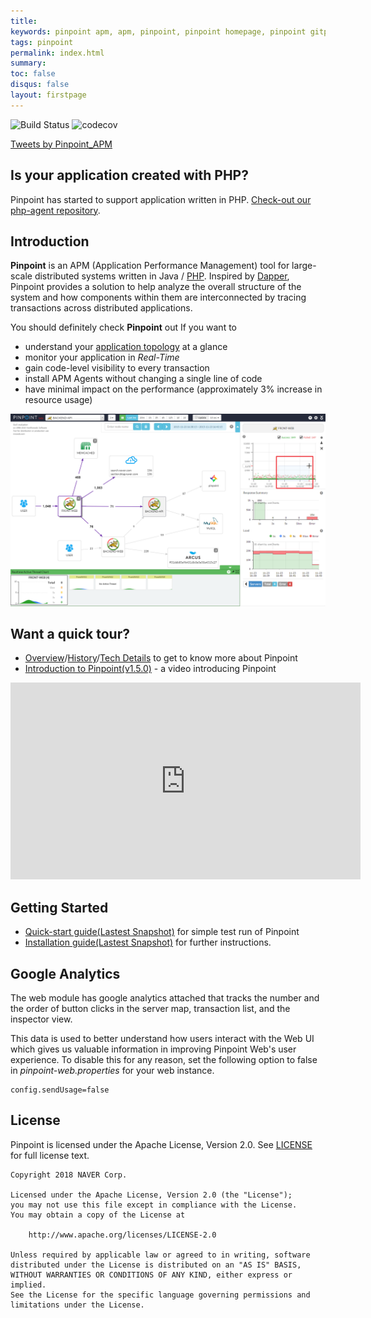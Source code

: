 ```yaml
---
title: 
keywords: pinpoint apm, apm, pinpoint, pinpoint homepage, pinpoint gitpage
tags: pinpoint
permalink: index.html
summary:
toc: false
disqus: false
layout: firstpage
---
```


![Build Status](https://travis-ci.org/naver/pinpoint.svg?branch=master)
![codecov](https://codecov.io/gh/naver/pinpoint/branch/master/graph/badge.svg)
 

<a class="twitter-timeline" data-lang="en" data-width="550" data-height="400" data-theme="light" data-link-color="#19CF86" href="https://twitter.com/Pinpoint_APM?ref_src=twsrc%5Etfw">Tweets by Pinpoint_APM</a> <script async src="https://platform.twitter.com/widgets.js" charset="utf-8"></script>
 
## Is your application created with PHP?

Pinpoint has started to support application written in PHP. [Check-out our php-agent repository](https://github.com/naver/pinpoint-c-agent).

## Introduction  
  
**Pinpoint** is an APM (Application Performance Management) tool for large-scale distributed systems written in Java / [PHP](https://github.com/naver/pinpoint-c-agent).
Inspired by [Dapper](http://research.google.com/pubs/pub36356.html "Google Dapper"),
Pinpoint provides a solution to help analyze the overall structure of the system and how components within them are interconnected by tracing transactions across distributed applications.

You should definitely check **Pinpoint** out If you want to

* understand your [application topology](./overview.html) at a glance
* monitor your application in *Real-Time*
* gain code-level visibility to every transaction
* install APM Agents without changing a single line of code
* have minimal impact on the performance (approximately 3% increase in resource usage)

![Pinpoint](images/ss_server-map.png)

## Want a quick tour?
 * [Overview](./overview.html)/[History](./history.html)/[Tech Details](./techdetail.html) to get to know more about Pinpoint 
 * [Introduction to Pinpoint(v1.5.0)](https://www.youtube.com/watch?v=U4EwnB34Dus&feature=youtu.be) - a video introducing Pinpoint

<iframe width="560" height="315" src="https://www.youtube.com/embed/U4EwnB34Dus" frameborder="0" allow="autoplay; encrypted-media" allowfullscreen></iframe>

## Getting Started
 * [Quick-start guide(Lastest Snapshot)](./quickstart.html) for simple test run of Pinpoint
 * [Installation guide(Lastest Snapshot)](./installation.html) for further instructions.

## Google Analytics
The web module has google analytics attached that tracks the number and the order of button clicks in the server map, transaction list, and the inspector view.

This data is used to better understand how users interact with the Web UI which gives us valuable information in improving Pinpoint Web's user experience.
To disable this for any reason, set the following option to false in *pinpoint-web.properties* for your web instance.
```
config.sendUsage=false
```

## License
Pinpoint is licensed under the Apache License, Version 2.0.
See [LICENSE](https://github.com/naver/pinpoint/blob/master/LICENSE) for full license text.

```
Copyright 2018 NAVER Corp.

Licensed under the Apache License, Version 2.0 (the "License");
you may not use this file except in compliance with the License.
You may obtain a copy of the License at

    http://www.apache.org/licenses/LICENSE-2.0

Unless required by applicable law or agreed to in writing, software
distributed under the License is distributed on an "AS IS" BASIS,
WITHOUT WARRANTIES OR CONDITIONS OF ANY KIND, either express or implied.
See the License for the specific language governing permissions and
limitations under the License.
```
